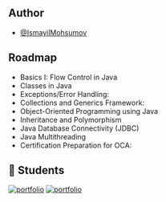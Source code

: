 
## Author

- [@IsmayilMohsumov](https://github.com/IsmayilMohsumov)


## Roadmap

- Basics I: Flow Control in Java
- Classes in Java
- Exceptions/Error Handling:
- Collections and Generics Framework:
- Object-Oriented Programming using Java
- Inheritance and Polymorphism
- Java Database Connectivity (JDBC)
- Java Multithreading
- Certification Preparation for OCA:




## 🔗 Students 
[![portfolio](https://img.shields.io/badge/JUMA_JUMAYEV-000?style=for-the-badge&logo=ko-fi&logoColor=white)](https://github.com/jumajumayev)
[![portfolio](https://img.shields.io/badge/MAQA-000?style=for-the-badge&logo=ko-fi&logoColor=white)](https://github.com/mahammad19982015)


